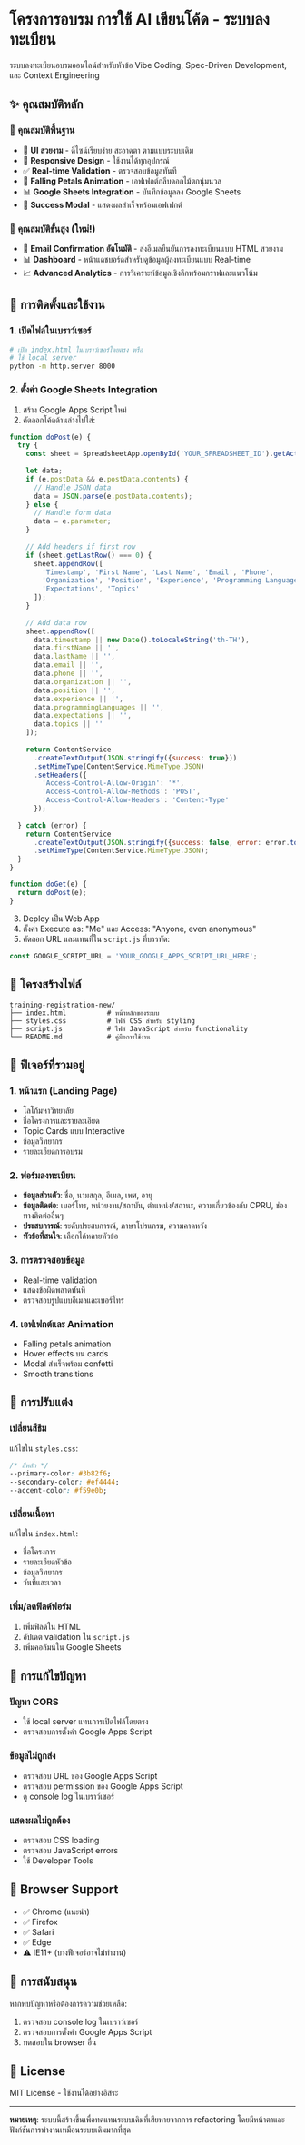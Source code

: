 # โครงการอบรม การใช้ AI เขียนโค้ด - ระบบลงทะเบียน

ระบบลงทะเบียนอบรมออนไลน์สำหรับหัวข้อ Vibe Coding, Spec-Driven Development, และ Context Engineering

## ✨ คุณสมบัติหลัก

### 🎯 คุณสมบัติพื้นฐาน
- 🎨 **UI สวยงาม** - ดีไซน์เรียบง่าย สะอาดตา ตามแบบระบบเดิม
- 📱 **Responsive Design** - ใช้งานได้ทุกอุปกรณ์
- ✅ **Real-time Validation** - ตรวจสอบข้อมูลทันที
- 🌸 **Falling Petals Animation** - เอฟเฟกต์กลีบดอกไม้ตกนุ่มนวล
- 📊 **Google Sheets Integration** - บันทึกข้อมูลลง Google Sheets
- 🎉 **Success Modal** - แสดงผลสำเร็จพร้อมเอฟเฟกต์

### 🚀 คุณสมบัติขั้นสูง (ใหม่!)
- 📧 **Email Confirmation อัตโนมัติ** - ส่งอีเมลยืนยันการลงทะเบียนแบบ HTML สวยงาม
- 📊 **Dashboard** - หน้าแดชบอร์ดสำหรับดูข้อมูลผู้ลงทะเบียนแบบ Real-time
- 📈 **Advanced Analytics** - การวิเคราะห์ข้อมูลเชิงลึกพร้อมกราฟและแนวโน้ม

## 🚀 การติดตั้งและใช้งาน

### 1. เปิดไฟล์ในเบราว์เซอร์
```bash
# เปิด index.html ในเบราว์เซอร์โดยตรง หรือ
# ใช้ local server
python -m http.server 8000
```

### 2. ตั้งค่า Google Sheets Integration

1. สร้าง Google Apps Script ใหม่
2. คัดลอกโค้ดด้านล่างไปใส่:

```javascript
function doPost(e) {
  try {
    const sheet = SpreadsheetApp.openById('YOUR_SPREADSHEET_ID').getActiveSheet();
    
    let data;
    if (e.postData && e.postData.contents) {
      // Handle JSON data
      data = JSON.parse(e.postData.contents);
    } else {
      // Handle form data
      data = e.parameter;
    }
    
    // Add headers if first row
    if (sheet.getLastRow() === 0) {
      sheet.appendRow([
        'Timestamp', 'First Name', 'Last Name', 'Email', 'Phone', 
        'Organization', 'Position', 'Experience', 'Programming Languages', 
        'Expectations', 'Topics'
      ]);
    }
    
    // Add data row
    sheet.appendRow([
      data.timestamp || new Date().toLocaleString('th-TH'),
      data.firstName || '',
      data.lastName || '',
      data.email || '',
      data.phone || '',
      data.organization || '',
      data.position || '',
      data.experience || '',
      data.programmingLanguages || '',
      data.expectations || '',
      data.topics || ''
    ]);
    
    return ContentService
      .createTextOutput(JSON.stringify({success: true}))
      .setMimeType(ContentService.MimeType.JSON)
      .setHeaders({
        'Access-Control-Allow-Origin': '*',
        'Access-Control-Allow-Methods': 'POST',
        'Access-Control-Allow-Headers': 'Content-Type'
      });
      
  } catch (error) {
    return ContentService
      .createTextOutput(JSON.stringify({success: false, error: error.toString()}))
      .setMimeType(ContentService.MimeType.JSON);
  }
}

function doGet(e) {
  return doPost(e);
}
```

3. Deploy เป็น Web App
4. ตั้งค่า Execute as: "Me" และ Access: "Anyone, even anonymous"
5. คัดลอก URL และแทนที่ใน `script.js` ที่บรรทัด:
```javascript
const GOOGLE_SCRIPT_URL = 'YOUR_GOOGLE_APPS_SCRIPT_URL_HERE';
```

## 📁 โครงสร้างไฟล์

```
training-registration-new/
├── index.html          # หน้าหลักของระบบ
├── styles.css          # ไฟล์ CSS สำหรับ styling
├── script.js           # ไฟล์ JavaScript สำหรับ functionality
└── README.md           # คู่มือการใช้งาน
```

## 🎯 ฟีเจอร์ที่รวมอยู่

### 1. หน้าแรก (Landing Page)
- โลโก้มหาวิทยาลัย
- ชื่อโครงการและรายละเอียด
- Topic Cards แบบ Interactive
- ข้อมูลวิทยากร
- รายละเอียดการอบรม

### 2. ฟอร์มลงทะเบียน
- **ข้อมูลส่วนตัว**: ชื่อ, นามสกุล, อีเมล, เพศ, อายุ
- **ข้อมูลติดต่อ**: เบอร์โทร, หน่วยงาน/สถาบัน, ตำแหน่ง/สถานะ, ความเกี่ยวข้องกับ CPRU, ช่องทางติดต่ออื่นๆ
- **ประสบการณ์**: ระดับประสบการณ์, ภาษาโปรแกรม, ความคาดหวัง
- **หัวข้อที่สนใจ**: เลือกได้หลายหัวข้อ

### 3. การตรวจสอบข้อมูล
- Real-time validation
- แสดงข้อผิดพลาดทันที
- ตรวจสอบรูปแบบอีเมลและเบอร์โทร

### 4. เอฟเฟกต์และ Animation
- Falling petals animation
- Hover effects บน cards
- Modal สำเร็จพร้อม confetti
- Smooth transitions

## 🎨 การปรับแต่ง

### เปลี่ยนสีธีม
แก้ไขใน `styles.css`:
```css
/* สีหลัก */
--primary-color: #3b82f6;
--secondary-color: #ef4444;
--accent-color: #f59e0b;
```

### เปลี่ยนเนื้อหา
แก้ไขใน `index.html`:
- ชื่อโครงการ
- รายละเอียดหัวข้อ
- ข้อมูลวิทยากร
- วันที่และเวลา

### เพิ่ม/ลดฟิลด์ฟอร์ม
1. เพิ่มฟิลด์ใน HTML
2. อัปเดต validation ใน `script.js`
3. เพิ่มคอลัมน์ใน Google Sheets

## 🔧 การแก้ไขปัญหา

### ปัญหา CORS
- ใช้ local server แทนการเปิดไฟล์โดยตรง
- ตรวจสอบการตั้งค่า Google Apps Script

### ข้อมูลไม่ถูกส่ง
- ตรวจสอบ URL ของ Google Apps Script
- ตรวจสอบ permission ของ Google Apps Script
- ดู console log ในเบราว์เซอร์

### แสดงผลไม่ถูกต้อง
- ตรวจสอบ CSS loading
- ตรวจสอบ JavaScript errors
- ใช้ Developer Tools

## 📱 Browser Support

- ✅ Chrome (แนะนำ)
- ✅ Firefox
- ✅ Safari
- ✅ Edge
- ⚠️ IE11+ (บางฟีเจอร์อาจไม่ทำงาน)

## 🤝 การสนับสนุน

หากพบปัญหาหรือต้องการความช่วยเหลือ:
1. ตรวจสอบ console log ในเบราว์เซอร์
2. ตรวจสอบการตั้งค่า Google Apps Script
3. ทดสอบใน browser อื่น

## 📄 License

MIT License - ใช้งานได้อย่างอิสระ

---

**หมายเหตุ**: ระบบนี้สร้างขึ้นเพื่อทดแทนระบบเดิมที่เสียหายจากการ refactoring โดยมีหน้าตาและฟังก์ชันการทำงานเหมือนระบบเดิมมากที่สุด

